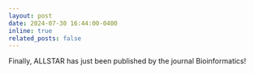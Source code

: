 ```yaml
---
layout: post
date: 2024-07-30 16:44:00-0400
inline: true
related_posts: false
---
```


Finally, ALLSTAR has just been published by the journal Bioinformatics!
